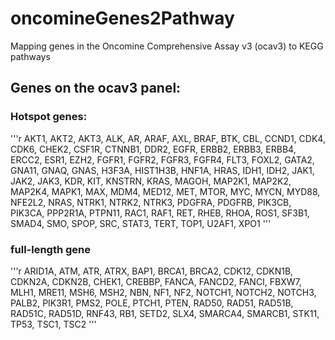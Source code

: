 # oncomineGenes2Pathway
Mapping genes in the Oncomine Comprehensive Assay v3 (ocav3) to KEGG pathways

## Genes on the ocav3 panel:

### Hotspot genes: 
 
'''r
AKT1, AKT2, AKT3, ALK, AR, ARAF, AXL, BRAF, BTK, CBL, CCND1, CDK4, CDK6, CHEK2, CSF1R, CTNNB1, DDR2, EGFR, ERBB2, ERBB3, ERBB4, ERCC2, ESR1, EZH2, FGFR1, FGFR2, FGFR3, FGFR4, FLT3, FOXL2, GATA2, GNA11, GNAQ, GNAS, H3F3A, HIST1H3B, HNF1A, HRAS, IDH1, IDH2, JAK1, JAK2, JAK3, KDR, KIT, KNSTRN, KRAS, MAGOH, MAP2K1, MAP2K2, MAP2K4, MAPK1, MAX, MDM4, MED12, MET, MTOR, MYC, MYCN, MYD88, NFE2L2, NRAS, NTRK1, NTRK2, NTRK3, PDGFRA, PDGFRB, PIK3CB, PIK3CA, PPP2R1A, PTPN11, RAC1, RAF1, RET, RHEB, RHOA, ROS1, SF3B1, SMAD4, SMO, SPOP, SRC, STAT3, TERT, TOP1, U2AF1, XPO1
'''

### full-length gene

'''r
ARID1A, ATM, ATR, ATRX, BAP1, BRCA1, BRCA2, CDK12, CDKN1B, CDKN2A, CDKN2B, CHEK1, CREBBP, FANCA, FANCD2, FANCI, FBXW7, MLH1, MRE11, MSH6, MSH2, NBN, NF1, NF2, NOTCH1, NOTCH2, NOTCH3, PALB2, PIK3R1, PMS2, POLE, PTCH1, PTEN, RAD50, RAD51, RAD51B, RAD51C, RAD51D, RNF43, RB1, SETD2, SLX4, SMARCA4, SMARCB1, STK11, TP53, TSC1, TSC2
'''


